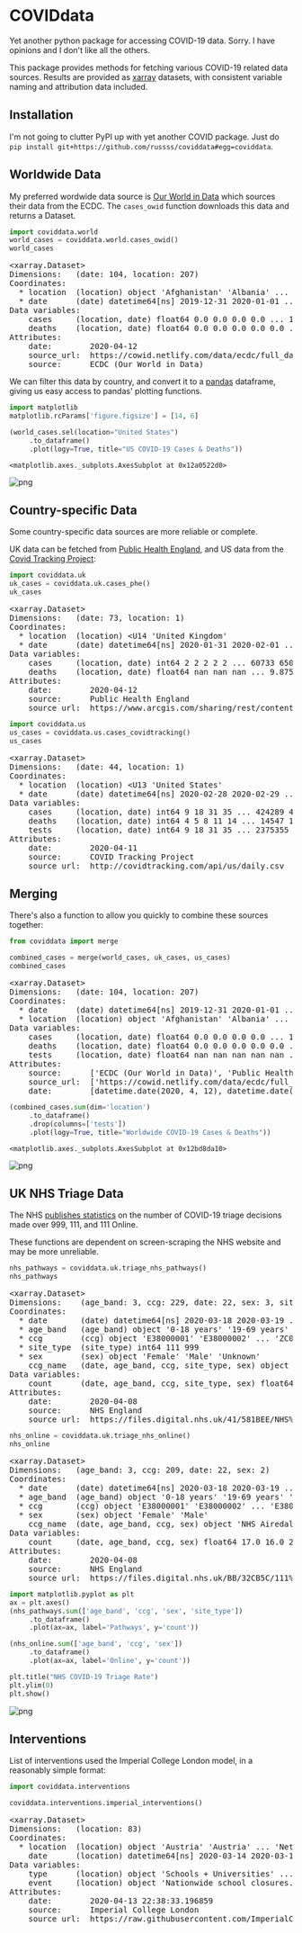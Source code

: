 # COVIDdata

Yet another python package for accessing COVID-19 data. Sorry. I have opinions and I don't like all the others.

This package provides methods for fetching various COVID-19 related data sources. Results are provided as [xarray](http://xarray.pydata.org/) datasets, with consistent variable naming and attribution data included.

## Installation

I'm not going to clutter PyPI up with yet another COVID package. Just do `pip install git+https://github.com/russss/coviddata#egg=coviddata`.


## Worldwide Data

My preferred wordwide data source is [Our World in Data](https://ourworldindata.org/coronavirus-source-data) which sources their data from the ECDC. The `cases_owid` function downloads this data and returns a Dataset.


```python
import coviddata.world
world_cases = coviddata.world.cases_owid()
world_cases
```




<pre>&lt;xarray.Dataset&gt;
Dimensions:   (date: 104, location: 207)
Coordinates:
  * location  (location) object &#x27;Afghanistan&#x27; &#x27;Albania&#x27; ... &#x27;Zambia&#x27; &#x27;Zimbabwe&#x27;
  * date      (date) datetime64[ns] 2019-12-31 2020-01-01 ... 2020-04-12
Data variables:
    cases     (location, date) float64 0.0 0.0 0.0 0.0 ... 11.0 11.0 11.0 14.0
    deaths    (location, date) float64 0.0 0.0 0.0 0.0 0.0 ... 2.0 3.0 3.0 3.0
Attributes:
    date:        2020-04-12
    source_url:  https://cowid.netlify.com/data/ecdc/full_data.csv
    source:      ECDC (Our World in Data)</pre>



We can filter this data by country, and convert it to a [pandas](https://pandas.pydata.org/) dataframe, giving us easy access to pandas' plotting functions.


```python
import matplotlib
matplotlib.rcParams['figure.figsize'] = [14, 6]

(world_cases.sel(location="United States")
     .to_dataframe()
     .plot(logy=True, title="US COVID-19 Cases & Deaths"))
```




    <matplotlib.axes._subplots.AxesSubplot at 0x12a0522d0>




![png](README_files/README_3_1.png)


## Country-specific Data

Some country-specific data sources are more reliable or complete.

UK data can be fetched from [Public Health England](https://www.gov.uk/government/publications/covid-19-track-coronavirus-cases), and US data from the [Covid Tracking Project](https://covidtracking.com/):


```python
import coviddata.uk
uk_cases = coviddata.uk.cases_phe()
uk_cases
```




<pre>&lt;xarray.Dataset&gt;
Dimensions:   (date: 73, location: 1)
Coordinates:
  * location  (location) &lt;U14 &#x27;United Kingdom&#x27;
  * date      (date) datetime64[ns] 2020-01-31 2020-02-01 ... 2020-04-12
Data variables:
    cases     (location, date) int64 2 2 2 2 2 ... 60733 65077 70272 74895 79345
    deaths    (location, date) float64 nan nan nan ... 9.875e+03 1.061e+04
Attributes:
    date:        2020-04-12
    source:      Public Health England
    source_url:  https://www.arcgis.com/sharing/rest/content/items/e5fd11150d...</pre>




```python
import coviddata.us
us_cases = coviddata.us.cases_covidtracking()
us_cases
```




<pre>&lt;xarray.Dataset&gt;
Dimensions:   (date: 44, location: 1)
Coordinates:
  * location  (location) &lt;U13 &#x27;United States&#x27;
  * date      (date) datetime64[ns] 2020-02-28 2020-02-29 ... 2020-04-11
Data variables:
    cases     (location, date) int64 9 18 31 35 ... 424289 458635 493252 522843
    deaths    (location, date) int64 4 5 8 11 14 ... 14547 16424 18488 20355
    tests     (location, date) int64 9 18 31 35 ... 2375355 2529282 2665666
Attributes:
    date:        2020-04-11
    source:      COVID Tracking Project
    source_url:  http://covidtracking.com/api/us/daily.csv</pre>



## Merging

There's also a function to allow you quickly to combine these sources together:


```python
from coviddata import merge

combined_cases = merge(world_cases, uk_cases, us_cases)
combined_cases
```




<pre>&lt;xarray.Dataset&gt;
Dimensions:   (date: 104, location: 207)
Coordinates:
  * date      (date) datetime64[ns] 2019-12-31 2020-01-01 ... 2020-04-12
  * location  (location) object &#x27;Afghanistan&#x27; &#x27;Albania&#x27; ... &#x27;Zambia&#x27; &#x27;Zimbabwe&#x27;
Data variables:
    cases     (location, date) float64 0.0 0.0 0.0 0.0 ... 11.0 11.0 11.0 14.0
    deaths    (location, date) float64 0.0 0.0 0.0 0.0 0.0 ... 2.0 3.0 3.0 3.0
    tests     (location, date) float64 nan nan nan nan nan ... nan nan nan nan
Attributes:
    source:      [&#x27;ECDC (Our World in Data)&#x27;, &#x27;Public Health England&#x27;, &#x27;COVID...
    source_url:  [&#x27;https://cowid.netlify.com/data/ecdc/full_data.csv&#x27;, &#x27;https...
    date:        [datetime.date(2020, 4, 12), datetime.date(2020, 4, 12), dat...</pre>




```python
(combined_cases.sum(dim='location')
     .to_dataframe()
     .drop(columns=['tests'])
     .plot(logy=True, title="Worldwide COVID-19 Cases & Deaths"))
```




    <matplotlib.axes._subplots.AxesSubplot at 0x12bd8da10>




![png](README_files/README_9_1.png)


## UK NHS Triage Data

The NHS [publishes statistics](https://digital.nhs.uk/data-and-information/publications/statistical/mi-potential-covid-19-symptoms-reported-through-nhs-pathways-and-111-online) on the number of COVID-19 triage decisions made over 999, 111, and 111 Online.

These functions are dependent on screen-scraping the NHS website and may be more unreliable.


```python
nhs_pathways = coviddata.uk.triage_nhs_pathways()
nhs_pathways
```




<pre>&lt;xarray.Dataset&gt;
Dimensions:    (age_band: 3, ccg: 229, date: 22, sex: 3, site_type: 2)
Coordinates:
  * date       (date) datetime64[ns] 2020-03-18 2020-03-19 ... 2020-04-08
  * age_band   (age_band) object &#x27;0-18 years&#x27; &#x27;19-69 years&#x27; &#x27;70-120 years&#x27;
  * ccg        (ccg) object &#x27;E38000001&#x27; &#x27;E38000002&#x27; ... &#x27;ZC030&#x27; &#x27;ZC040&#x27;
  * site_type  (site_type) int64 111 999
  * sex        (sex) object &#x27;Female&#x27; &#x27;Male&#x27; &#x27;Unknown&#x27;
    ccg_name   (date, age_band, ccg, site_type, sex) object &#x27;NHS Airedale, Wharfedale and Craven CCG&#x27; ... nan
Data variables:
    count      (date, age_band, ccg, site_type, sex) float64 8.0 6.0 ... nan nan
Attributes:
    date:        2020-04-08
    source:      NHS England
    source_url:  https://files.digital.nhs.uk/41/581BEE/NHS%20Pathways%20Covi...</pre>




```python
nhs_online = coviddata.uk.triage_nhs_online()
nhs_online
```




<pre>&lt;xarray.Dataset&gt;
Dimensions:   (age_band: 3, ccg: 209, date: 22, sex: 2)
Coordinates:
  * date      (date) datetime64[ns] 2020-03-18 2020-03-19 ... 2020-04-08
  * age_band  (age_band) object &#x27;0-18 years&#x27; &#x27;19-69 years&#x27; &#x27;70+ years&#x27;
  * ccg       (ccg) object &#x27;E38000001&#x27; &#x27;E38000002&#x27; ... &#x27;E38000247&#x27; &#x27;E38000248&#x27;
  * sex       (sex) object &#x27;Female&#x27; &#x27;Male&#x27;
    ccg_name  (date, age_band, ccg, sex) object &#x27;NHS Airedale, Wharfedale and Craven CCG&#x27; ... &#x27;NHS West Sussex CCG&#x27;
Data variables:
    count     (date, age_band, ccg, sex) float64 17.0 16.0 27.0 ... 6.0 7.0 12.0
Attributes:
    date:        2020-04-08
    source:      NHS England
    source_url:  https://files.digital.nhs.uk/BB/32CB5C/111%20Online%20Covid-...</pre>




```python
import matplotlib.pyplot as plt
ax = plt.axes()
(nhs_pathways.sum(['age_band', 'ccg', 'sex', 'site_type'])
     .to_dataframe()
     .plot(ax=ax, label='Pathways', y='count'))

(nhs_online.sum(['age_band', 'ccg', 'sex'])
     .to_dataframe()
     .plot(ax=ax, label='Online', y='count'))

plt.title("NHS COVID-19 Triage Rate")
plt.ylim(0)
plt.show()
```


![png](README_files/README_13_0.png)


## Interventions

List of interventions used the Imperial College London model, in a reasonably simple format:


```python
import coviddata.interventions

coviddata.interventions.imperial_interventions()
```




<pre>&lt;xarray.Dataset&gt;
Dimensions:   (location: 83)
Coordinates:
  * location  (location) object &#x27;Austria&#x27; &#x27;Austria&#x27; ... &#x27;Netherlands&#x27;
    date      (location) datetime64[ns] 2020-03-14 2020-03-10 ... 2020-03-12
Data variables:
    type      (location) object &#x27;Schools + Universities&#x27; ... &#x27;Advice to work from home&#x27;
    event     (location) object &#x27;Nationwide school closures.&#x27; ... nan
Attributes:
    date:        2020-04-13 22:38:33.196859
    source:      Imperial College London
    source_url:  https://raw.githubusercontent.com/ImperialCollegeLondon/covi...</pre>


